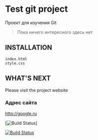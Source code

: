 Test git project
================

Проект для изучения Git

> Пока ничего интересного здесь нет

INSTALLATION
------------

        
    index.html
    style.css
      

WHAT'S NEXT
-----------

Please visit the project website 

### Адрес сайта

<http://google.ru>

[![Build Status](http://google.ru)]

[![Build Status](https://secure.travis-ci.org/yiisoft/yii.png)](http://travis-ci.org/yiisoft/yii)
 